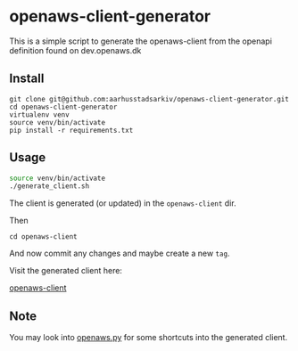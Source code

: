 # openaws-client-generator

This is a simple script to generate the openaws-client from the openapi definition found on dev.openaws.dk

## Install

    git clone git@github.com:aarhusstadsarkiv/openaws-client-generator.git
    cd openaws-client-generator
    virtualenv venv
    source venv/bin/activate
    pip install -r requirements.txt

## Usage

```bash
source venv/bin/activate
./generate_client.sh
```

The client is generated (or updated) in the `openaws-client` dir. 

Then 

    cd openaws-client 
    
And now commit any changes and maybe create a new `tag`.

Visit the generated client here:

[openaws-client](https://github.com/aarhusstadsarkiv/openaws-client)

## Note

You may look into [openaws.py](openaws.py) for some shortcuts into the generated client.
